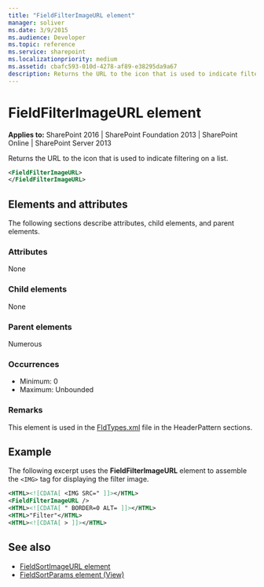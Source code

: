 ```yaml
---
title: "FieldFilterImageURL element"
manager: soliver
ms.date: 3/9/2015
ms.audience: Developer
ms.topic: reference
ms.service: sharepoint
ms.localizationpriority: medium
ms.assetid: cbafc593-010d-4278-af89-e38295da9a67
description: Returns the URL to the icon that is used to indicate filtering on a list.
---
```


# FieldFilterImageURL element

**Applies to:** SharePoint 2016 | SharePoint Foundation 2013 | SharePoint Online | SharePoint Server 2013
  
Returns the URL to the icon that is used to indicate filtering on a list.
  
```XML
<FieldFilterImageURL>
</FieldFilterImageURL>
```

## Elements and attributes

The following sections describe attributes, child elements, and parent elements.

### Attributes

None
   
### Child elements

None
   
### Parent elements

Numerous 
   
### Occurrences

- Minimum: 0
- Maximum: Unbounded  
   
### Remarks

This element is used in the [FldTypes.xml](https://msdn.microsoft.com/library/8f8db866-03f8-4001-aae3-4c4102a7aed6%28Office.15%29.aspx) file in the HeaderPattern sections. 
  
## Example

The following excerpt uses the **FieldFilterImageURL** element to assemble the `<IMG>` tag for displaying the filter image. 
  
```XML
<HTML><![CDATA[ <IMG SRC=" ]]></HTML>
<FieldFilterImageURL />
<HTML><![CDATA[ " BORDER=0 ALT= ]]></HTML>
<HTML>"Filter"</HTML>
<HTML><![CDATA[ > ]]></HTML>
```

## See also

- [FieldSortImageURL element](fieldsortimageurl-element.md)
- [FieldSortParams element (View)](fieldsortparams-element-view.md)

